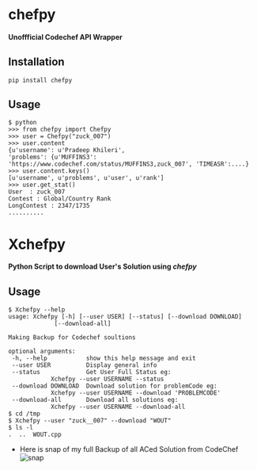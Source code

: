 # chefpy
#### Unoffficial Codechef API Wrapper
## Installation
  ```
  pip install chefpy
  ```
## Usage
  ```
  $ python
  >>> from chefpy import Chefpy
  >>> user = Chefpy("zuck_007")
  >>> user.content
{u'username': u'Pradeep Khileri',
  'problems': {u'MUFFINS3': 'https://www.codechef.com/status/MUFFINS3,zuck_007', 'TIMEASR':....}
  >>> user.content.keys()
  [u'username', u'problems', u'user', u'rank']
  >>> user.get_stat()
  User  : zuck_007
  Contest : Global/Country Rank
  LongContest : 2347/1735
  ..........
  ```
  
# Xchefpy
  
#### Python Script to download  User's Solution using *chefpy*
## Usage
  ```
  $ Xchefpy --help
  usage: Xchefpy [-h] [--user USER] [--status] [--download DOWNLOAD]
               [--download-all]

  Making Backup for Codechef soultions

  optional arguments:
   -h, --help           show this help message and exit
   --user USER          Display general info
   --status             Get User Full Status eg:
              Xchefpy --user USERNAME --status
   --download DOWNLOAD  Download solution for problemCode eg:
              Xchefpy --user USERNAME --download 'PROBLEMCODE'
   --download-all       Download all solutions eg:
              Xchefpy --user USERNAME --download-all
  $ cd /tmp
  $ Xchefpy --user "zuck__007" --download "WOUT"
  $ ls -l
  .  ..  WOUT.cpp
  ```
  * Here is snap of my full Backup of all ACed Solution from CodeChef
  ![snap](http://i.imgur.com/ACpkMfz.png)
